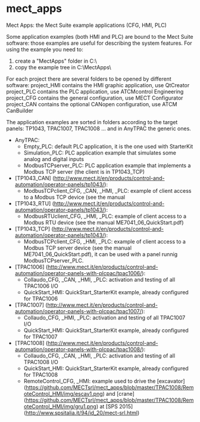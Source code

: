 # mect\_apps
Mect Apps: the Mect Suite example applications (CFG, HMI, PLC)

Some application examples (both HMI and PLC) are bound to the Mect Suite software: those examples are useful for describing the system features.
For using the example you need to:

1. create a "MectApps" folder in C:\
2. copy the example tree in C:\MectApps\

For each project there are several folders to be opened by different software:
project\_HMI contains the HMI graphic application, use QtCreator 
project\_PLC contains the PLC application, use ATCMcontrol Engineering
project\_CFG contains the general configuration, use MECT Configurator
project\_CAN contains the optional CANopen configuration, use ATCM CanBuilder

The application examples are sorted in folders according to the target panels: TP1043, TPAC1007, TPAC1008 … and in AnyTPAC the generic ones.
- AnyTPAC:
  - Empty\_PLC: default PLC application, it is the one used with StarterKit
  - Simulation\_PLC: PLC application example that simulates some analog and digital inputs
  - ModbusTCPserver\_PLC:  PLC application example that implements a Modbus TCP server (the client is in TP1043_TCP)
- [TP1043\_CAN] (http://www.mect.it/en/products/control-and-automation/operator-panels/tp1043/):
  - ModbusTCPclient\_CFG, \_CAN, \_HMI, \_PLC: example of client access to a Modbus TCP device (see the manual 
- [TP1043\_RTU] (http://www.mect.it/en/products/control-and-automation/operator-panels/tp1043/):
  - ModbusRTUclient\_CFG, \_HMI, \_PLC: example of client access to a Modbus RTU device (see the manual ME7041\_06\_QuickStart.pdf)
- [TP1043\_TCP] (http://www.mect.it/en/products/control-and-automation/operator-panels/tp1043/):
  - ModbusTCPclient\_CFG, \_HMI, \_PLC: example of client access to a Modbus TCP server device (see the manual ME7041\_06\_QuickStart.pdf), it can be used with a panel runnig ModbusTCPserver\_PLC.
- [TPAC1006] (http://www.mect.it/en/products/control-and-automation/operator-panels-with-plcpac/tpac1006/):
  - Collaudo\_CFG, \_CAN, \_HMI, \_PLC: activation and testing of all TPAC1006 I/O
  - QuickStart\_HMI: QuickStart\_StarterKit example, already configured for TPAC1006 
- [TPAC1007] (http://www.mect.it/en/products/control-and-automation/operator-panels-with-plcpac/tpac1007/):
  - Collaudo\_CFG, \_HMI, \_PLC:  activation and testing of all TPAC1007 I/O
  - QuickStart\_HMI: QuickStart\_StarterKit example, already configured for TPAC1007
- [TPAC1008] (http://www.mect.it/en/products/control-and-automation/operator-panels-with-plcpac/tpac1008/):
  - Collaudo\_CFG, \_CAN, \_HMI, \_PLC:  activation and testing of all TPAC1008 I/O
  - QuickStart\_HMI: QuickStart\_StarterKit example, already configured for TPAC1008
  - RemoteControl\_CFG, \_HMI: example used to drive the [excavator] (https://github.com/MECTsrl/mect_apps/blob/master/TPAC1008/RemoteControl_HMI/img/escav1.png) and [crane] (https://github.com/MECTsrl/mect_apps/blob/master/TPAC1008/RemoteControl_HMI/img/gru1.png) at [SPS 2015] (http://www.spsitalia.it/94/id_20/mect-srl.html)
